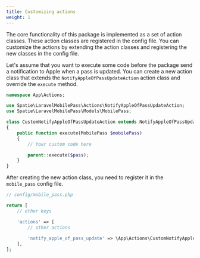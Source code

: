 ```yaml
---
title: Customizing actions
weight: 1
---
```


The core functionality of this package is implemented as a set of action classes. These action classes are registered in the config file. You can customize the actions by extending the action classes and registering the new classes in the config file.

Let's assume that you want to execute some code before the package send a notification to Apple when a pass is updated. You can create a new action class that extends the `NotifyAppleOfPassUpdateAction` action class and override the `execute` method.

```php
namespace App\Actions;

use Spatie\LaravelMobilePass\Actions\NotifyAppleOfPassUpdateAction;
use Spatie\LaravelMobilePass\Models\MobilePass;

class CustomNotifyAppleOfPassUpdateAction extends NotifyAppleOfPassUpdateAction
{
    public function execute(MobilePass $mobilePass)
    {
        // Your custom code here

        parent::execute($pass);
    }
}
```

After creating the new action class, you need to register it in the `mobile_pass` config file. 

```php
// config/mobile_pass.php

return [
    // other keys

    'actions' => [
        // other actions
    
        'notify_apple_of_pass_update' => \App\Actions\CustomNotifyAppleOfPassUpdateAction::class,
    ],
];
```
